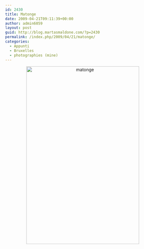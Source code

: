 ```yaml
---
id: 2430
title: Matonge
date: 2009-04-21T09:11:39+00:00
author: admin6059
layout: post
guid: http://blog.martasmaldone.com/?p=2430
permalink: /index.php/2009/04/21/matonge/
categories:
  - Appunti
  - Bruxelles
  - photographies (mine)
---
```

<p style="text-align: center;">
  <img class="aligncenter wp-image-3851" src="http://blog.martasmaldone.eu/wp-content/uploads/2009/04/matonge-2.jpg" alt="matonge" width="367" height="580" srcset="http://blog.martasmaldone.eu/wp-content/uploads/2009/04/matonge-2.jpg 408w, http://blog.martasmaldone.eu/wp-content/uploads/2009/04/matonge-2-190x300.jpg 190w" sizes="(max-width: 367px) 100vw, 367px" />
</p>